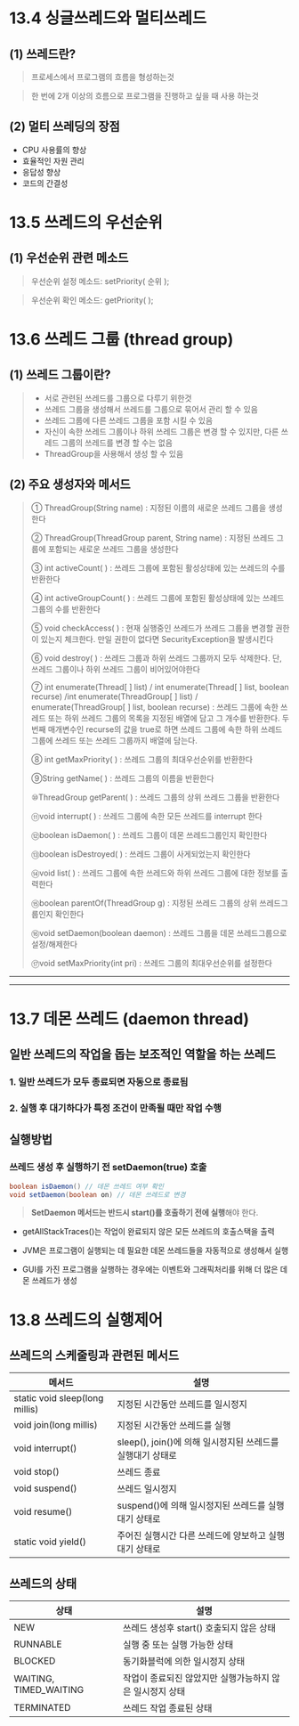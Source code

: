 # 13.4 싱글쓰레드와 멀티쓰레드

## (1) 쓰레드란?
>프로세스에서 프로그램의 흐름을 형성하는것

>한 번에 2개 이상의 흐름으로 프로그램을 진행하고 싶을 때 사용 하는것
## (2) 멀티 쓰레딩의 장점
+ CPU 사용률의 향상
+ 효율적인 자원 관리
+ 응답성 향상
+ 코드의 간결성

# 13.5 쓰레드의 우선순위

## (1) 우선순위 관련 메소드
> 우선순위 설정 메소드: setPriority( 순위 );

> 우선순위 확인 메소드: getPriority( );


# 13.6 쓰레드 그룹 (thread group)

## (1) 쓰레드 그룹이란?
> + 서로 관련된 쓰레드를 그룹으로 다루기 위한것
> + 쓰레드 그룹을 생성해서 쓰레드를 그룹으로 묶어서 관리 할 수 있음
> + 쓰레드 그룹에 다른 쓰레드 그룹을 포함 시킬 수 있음
> + 자신이 속한 쓰레드 그룹이나 하위 쓰레드 그룹은 변경 할 수 있지만, 다른 쓰레드 그룹의 쓰레드를 변경 할 수는 없음
> + ThreadGroup을 사용해서 생성 할 수 있음

## (2) 주요 생성자와 메서드
> ① ThreadGroup(String name) : 지정된 이름의 새로운 쓰레드 그룹을 생성한다
>
> ② ThreadGroup(ThreadGroup parent, String name) : 지정된 쓰레드 그룹에 포함되는 새로운 쓰레드 그룹을 생성한다
>
>③ int activeCount( ) : 쓰레드 그룹에 포함된 활성상태에 있는 쓰레드의 수를 반환한다
>
>④ int activeGroupCount( ) : 쓰레드 그룹에 포함된 활성상태에 있는 쓰레드 그룹의 수를 반환한다
>
>⑤ void checkAccess( ) : 현재 실행중인 쓰레드가 쓰레드 그룹을 변경할 권한이 있는지 체크한다. 만일 권한이 없다면 SecurityException을 발생시킨다
>
>⑥ void destroy( ) : 쓰레드 그룹과 하위 쓰레드 그룹까지 모두 삭제한다. 단, 쓰레드 그룹이나 하위 쓰레드 그룹이 비어있어야한다
>
>⑦ int enumerate(Thread[ ] list) / int enumerate(Thread[ ] list, boolean recurse) /int enumerate(ThreadGroup[ ] list) / enumerate(ThreadGroup[ ] list, boolean recurse) : 쓰레드 그룹에 속한 쓰레드 또는 하위 쓰레드 그룹의 목록을 지정된 배열에 담고 그 개수를 반환한다. 두 번째 매개변수인 recurse의 값을 true로 하면 쓰레드 그룹에 속한 하위 쓰레드 그룹에 쓰레드 또는 쓰레드 그룹까지 배열에 담는다.
>
>⑧ int getMaxPriority( ) : 쓰레드 그룹의 최대우선순위를 반환한다
>
>⑨String getName( ) : 쓰레드 그룹의 이름을 반환한다
>
>⑩ThreadGroup getParent( ) : 쓰레드 그룹의 상위 쓰레드 그룹을 반환한다
>
>⑪void interrupt( ) : 쓰레드 그룹에 속한 모든 쓰레드를 interrupt 한다
>
>⑫boolean isDaemon( ) : 쓰레드 그룹이 데몬 쓰레드그룹인지 확인한다
>
>⑬boolean isDestroyed( ) : 쓰레드 그룹이 사게되었는지 확인한다
>
>⑭void list( ) : 쓰레드 그룹에 속한 쓰레드와 하위 쓰레드 그룹에 대한 정보를 출력한다
>
>⑮boolean parentOf(ThreadGroup g) : 지정된 쓰레드 그룹의 상위 쓰레드그룹인지 확인한다
>
>⑯void setDaemon(boolean daemon) : 쓰레드 그룹을 데몬 쓰레드그룹으로 설정/해제한다
>
>⑰void setMaxPriority(int pri) : 쓰레드 그룹의 최대우선순위를 설정한다


-------------
-------------

13.7 데몬 쓰레드 (daemon thread)
====

일반 쓰레드의 작업을 돕는 보조적인 역할을 하는 쓰레드
----

### 1. **일반 쓰레드가 모두 종료되면 자동으로 종료**됨
### 2. 실행 후 대기하다가 **특정 조건이 만족될 때만 작업 수행**

실행방법
----

### 쓰레드 생성 후 실행하기 전 setDaemon(true) 호출

```java
boolean isDaemon() // 데몬 쓰레드 여부 확인
void setDaemon(boolean on) // 데몬 쓰레드로 변경
```

> **SetDaemon 메서드는 반드시 start()를 호출하기 전에 실행**해야 한다.

- getAllStackTraces()는 작업이 완료되지 않은 모든 쓰레드의 호출스택을 출력

- JVM은 프로그램이 실행되는 데 필요한 데몬 쓰레드들을 자동적으로 생성해서 실행

- GUI를 가진 프로그램을 실행하는 경우에는 이벤트와 그래픽처리를 위해 더 많은 데몬 쓰레드가 생성

13.8 쓰레드의 실행제어
====

쓰레드의 스케줄링과 관련된 메서드
----

| 메서드                                                                  | 설명                                                     |
|-------------------------------------------------------------------------|----------------------------------------------------------|
| static void sleep(long millis) | 지정된 시간동안 쓰레드를 일시정지                        |
| void join(long millis)      | 지정된 시간동안 쓰레드를 실행                            |
| void interrupt()                                                        | sleep(), join()에 의해 일시정지된 쓰레드를 실행대기 상태로 |
| void stop()                                                             | 쓰레드 종료                                              |
| void suspend()                                                          | 쓰레드 일시정지                                          |
| void resume()                                                           | suspend()에 의해 일시정지된 쓰레드를 실행대기 상태로       |
| static void yield()                                                     | 주어진 실행시간 다른 쓰레드에 양보하고 실행대기 상태로   |

쓰레드의 상태
----

| 상태                   | 설명                                                     |
|------------------------|----------------------------------------------------------|
| NEW                    | 쓰레드 생성후 start() 호출되지 않은 상태                 |
| RUNNABLE               | 실행 중 또는 실행 가능한 상태                            |
| BLOCKED                | 동기화블럭에 의한 일시정지 상태                          |
| WAITING, TIMED_WAITING | 작업이 종료되진 않았지만 실행가능하지 않은 일시정지 상태 |
| TERMINATED             | 쓰레드 작업 종료된 상태                                  |

